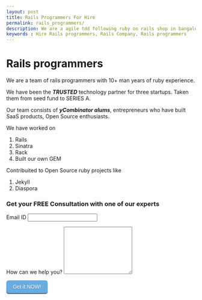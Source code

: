 ```yaml
---
layout: post
title: Rails Programmers For Hire
permalink: rails_programmers/
description: We are a agile tdd following ruby on rails shop in bangalore
keywords : Hire Rails programmers, Rails Company, Rails programmers
---
```


<div class="unit golden-large" markdown="1">

# Rails programmers

We are a team of rails programmers with 10+ man years of ruby experience.

We have been the ***TRUSTED*** technology partner for three
startups. Taken them from seed fund to SERIES A.

Our team consists of ***yCombinator alums***, entrepreneurs who have built SaaS products, Open Source enthusiasts.

We have worked on 

1. Rails
2. Sinatra
3. Rack
4. Built our own GEM

Contribuited to Open Source ruby projects like

1. Jekyll
2. Diaspora


</div>


<div class="unit golden-small">
 <h3>Get your FREE Consultation with one of our experts</h3>
 <script type="text/javascript">var submitted=false;</script>
 <iframe name="hidden_iframe" id="hidden_iframe" style="display:none;" onload="if(submitted) {window.location='/thankyou';}">
 </iframe>
  <form action="https://docs.google.com/a/codebrahma.com/forms/d/1j30BL4BTMqZXzEVpmyJVpR5pESzfstSAAhO5DSbwYkU/formResponse" method="POST" id="form" target="hidden_iframe" onsubmit="submitted=true;">
   <p>
   <label  for="entry.1903135142">Email ID </label>
    <input type="text" id="email" class="email required" name="entry.1903135142" title="We need a valid email address"/>
   </p>

   <p>
   <label  for="entry.394028531">How can we help you?</label>
  <textarea name="entry.394028531" class="required" id="help" rows="8" cols="0"> </textarea>
   </p>

  <input type="submit" name="submit" value="Get it NOW!" id="submit" />
 </form>
 </div>

<style type="text/css">
.main-nav {
  visibility: hidden;  
}

label.error {
display: list-item;
color: #ff0600;
font-size: 12px;
list-style-position: inside;
padding: 5px 0 0;}

#hblink99 {
display:none;
}

#submit {
border: 0;
background-color: #68ace0;
color: #fff;
text-shadow: 0 1px 1px #48789c;
border: none;
padding: .84em 1.47em;
font-size: 1.2em;
line-height: 1.2em;
-webkit-box-shadow: 0 5px 0 #3e6786,0 7px 2px rgba(0,0,0,0.25);
-moz-box-shadow: 0 5px 0 #3e6786,0 7px 2px rgba(0,0,0,0.25);
box-shadow: 0 5px 0 #3e6786,0 7px 2px rgba(0,0,0,0.25);
-webkit-border-radius: 6px;
-moz-border-radius: 6px;
-ms-border-radius: 6px;
-o-border-radius: 6px;
border-radius: 6px;
padding: .7em 1.225em;
font-size: 1em;
line-height: 1em;
-webkit-box-shadow: 0 2px 0 #3e6786,0 2.8px 2px rgba(0,0,0,0.25);
-moz-box-shadow: 0 2px 0 #3e6786,0 2.8px 2px rgba(0,0,0,0.25);
box-shadow: 0 2px 0 #3e6786,0 2.8px 2px rgba(0,0,0,0.25);
}
</style>




